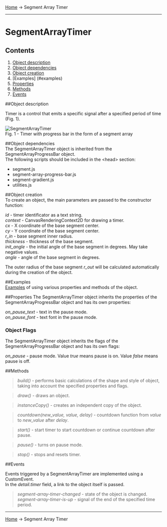 <a href="../readme.html">Home</a> → Segment Array Timer  

***

# SegmentArrayTimer

## Contents
1. [Object description](#description)  
2. [Object dependencies](#dependencies)
3. [Object creation](#constructor)  
4. [Examples] (#examples)  
5. [Properties](#properties)  
6. [Methods](#methods)  
7. [Events](#events)  

##<a id="description"></a>Object description  

Timer is a control that emits a specific signal after a specified period of time (Fig. 1).

![SegmentArrayTimer](../docs/images/segment_array_timer.png)  
Fig. 1 - Timer with progress bar in the form of a segment array  

##<a id="dependencies"></a>Object dependencies  
The SegmentArrayTimer object is inherited from the SegmentArrayProgressBar object.  
The following scripts should be included in the \<head> section:  

* segment.js  
* segment-array-progress-bar.js  
* segment-gradient.js  
* utilities.js  

##<a id="constructor"></a>Object creation  
To create an object, the main parameters are passed to the constructor function:  
>
*id* - timer identificator as a text string.  
*context* - CanvasRenderingContext2D for drawing a timer.  
*cx* - X coordinate of the base segment center.  
*cy* - Y coordinate of the base segment center.  
*r_in* - base segment inner radius.  
*thickness* - thickness of the base segment.  
*init_angle* - the initial angle of the base segment in degrees. May take negative values.  
*angle* - angle of the base segment in degrees.  

The outer radius of the base segment *r_out* will be calculated automatically during the creation of the object.  

##<a id="examples"></a>Examples  
<a href="../examples/round-timer-examples.html" target="_blank">Examples</a> of using various properties and methods of the object.  

##<a id="properties"></a>Properties
The SegmentArrayTimer object inherits the properties of the SegmentArrayProgressBar object and has its own properties:  
>
*on_pause_text* - text in the pause mode.  
*on_pause_font* - text font in the pause mode.  

### Object Flags  
The SegmentArrayTimer object inherits the flags of the SegmentArrayProgressBar object and has its own flags:  
>
*on_pause* - pause mode. Value *true* means pause is on. Value *false* means pause is off.  

##<a id="methods"></a>Methods  

> *build()* - performs basic calculations of the shape and style of object, taking into account the specified properties and flags.  

> *draw()* - draws an object.  

> *instanceCopy()* - creates an independent copy of the object.  

> *countdown(new_value, value, delay)* - countdown function from *value* to *new_value* after *delay*.  

> *start()* - start timer to start countdown or continue countdown after pause.  

> *pause()* - turns on pause mode.  

> *stop()* - stops and resets timer.  

##<a id="events"></a>Events  

Events triggered by a SegmentArrayTimer are implemented using a CustomEvent.  
In the *detail.timer* field, a link to the object itself is passed.  

> *segment-array-timer-changed* - state of the object is changed.  
> *segment-array-timer-is-up* - signal of the end of the specified time period.  

***

<a href="../readme.html">Home</a> → Segment Array Timer  